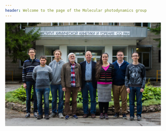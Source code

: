 ```yaml
---
header: Welcome to the page of the Molecular photodynamics group
---
```

<div class="card">
<img src="../images/group-photo.jpg" alt="Group photo"/>
</div>
